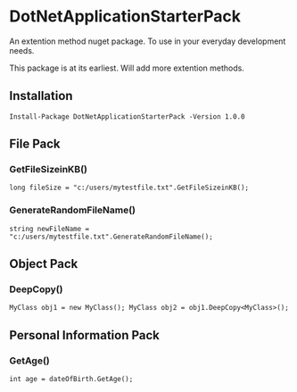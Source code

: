 # DotNetApplicationStarterPack

An extention method nuget package. To use in your everyday development needs.

This package is at its earliest. Will add more extention methods.

## Installation
`Install-Package DotNetApplicationStarterPack -Version 1.0.0`


## File Pack
### GetFileSizeinKB()
`long fileSize = "c:/users/mytestfile.txt".GetFileSizeinKB(); `

### GenerateRandomFileName()
`string newFileName = "c:/users/mytestfile.txt".GenerateRandomFileName(); `


## Object Pack
### DeepCopy()
` MyClass obj1 = new MyClass();
  MyClass obj2 = obj1.DeepCopy<MyClass>();
`


## Personal Information Pack
### GetAge()
`int age = dateOfBirth.GetAge();`



